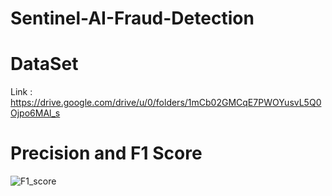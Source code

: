 # Sentinel-AI-Fraud-Detection

# DataSet
Link : https://drive.google.com/drive/u/0/folders/1mCb02GMCqE7PWOYusvL5Q0Ojpo6MAl_s

# Precision and F1 Score
![F1_score](https://github.com/user-attachments/assets/5fd42c6c-ee16-4c9f-8024-8f971b59229c)
